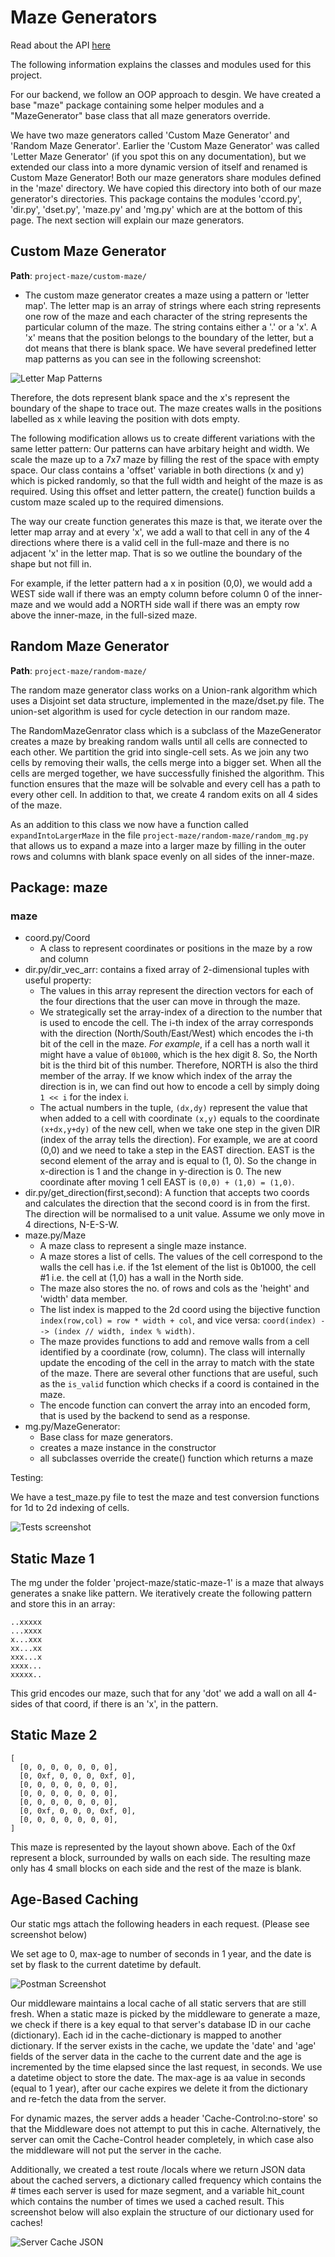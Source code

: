 # Maze Generators

Read about the API [here](API.md)

The following information explains the classes and modules used for this project.

For our backend, we follow an OOP approach to desgin. We have created a base "maze" package containing some helper modules and a "MazeGenerator" base class that all maze generators override.

We have two maze generators called 'Custom Maze Generator' and 'Random Maze Generator'. Earlier the 'Custom Maze Generator' was called 'Letter Maze Generator' (if you spot this on any documentation), but we extended our class into a more dynamic version of itself and renamed is Custom Maze Generator! Both our maze generators share modules defined in the 'maze' directory. We have copied this directory into both of our maze generator's directories. This package contains the modules 'ccord.py', 'dir.py', 'dset.py', 'maze.py' and 'mg.py' which are at the bottom of this page. The next section will explain our maze generators.

## Custom Maze Generator

**Path**: `project-maze/custom-maze/`

- The custom maze generator creates a maze using a pattern or 'letter map'. The letter map is an array of strings where each string represents one row of the maze and each character of the string represents the particular column of the maze. The string contains either a '.' or a 'x'. A 'x' means that the position belongs to the boundary of the letter, but a dot means that there is blank space. We have several predefined letter map patterns as you can see in the following screenshot:

![Letter Map Patterns](resources/letter-maps.png)

Therefore, the dots represent blank space and the x's represent the boundary of the shape to trace out. The maze creates walls in the positions labelled as x while leaving the position with dots empty.

The following modification allows us to create different variations with the same letter pattern: Our patterns can have arbitary height and width. We scale the maze up to a 7x7 maze by filling the rest of the space with empty space. Our class contains a 'offset' variable in both directions (x and y) which is picked randomly, so that the full width and height of the maze is as required. Using this offset and letter pattern, the create() function builds a custom maze scaled up to the required dimensions.

The way our create function generates this maze is that, we iterate over the letter map array and at every 'x', we add a wall to that cell in any of the 4 directions where there is a valid cell in the full-maze and there is no adjacent 'x' in the letter map. That is so we outline the boundary of the shape but not fill in.

For example, if the letter pattern had a x in position (0,0), we would add a WEST side wall if there was an empty column before column 0 of the inner-maze and we would add a NORTH side wall if there was an empty row above the inner-maze, in the full-sized maze.

## Random Maze Generator

**Path**: `project-maze/random-maze/`

The random maze generator class works on a Union-rank algorithm which uses a Disjoint set data structure, implemented in the maze/dset.py file. The union-set algorithm is used for cycle detection in our random maze.

The RandomMazeGenrator class which is a subclass of the MazeGenerator creates a maze by breaking random walls until all cells are connected to each other. We partition the grid into single-cell sets. As we join any two cells by removing their walls, the cells merge into a bigger set. When all the cells are merged together, we have successfully finished the algorithm. This function ensures that the maze will be solvable and every cell has a path to every other cell. In addition to that, we create 4 random exits on all 4 sides of the maze.

As an addition to this class we now have a function called `expandIntoLargerMaze` in the file `project-maze/random-maze/random_mg.py` that allows us to expand a maze into a larger maze by filling in the outer rows and columns with blank space evenly on all sides of the inner-maze.

## Package: maze

### maze

- coord.py/Coord
  - A class to represent coordinates or positions in the maze by a row and column
- dir.py/dir_vec_arr: contains a fixed array of 2-dimensional tuples with useful property:
  - The values in this array represent the direction vectors for each of the four directions that the user can move in through the maze.
  - We strategically set the array-index of a direction to the number that is used to encode the cell. The i-th index of the array corresponds with the direction (North/South/East/West) which encodes the i-th bit of the cell in the maze. _For example_, if a cell has a north wall it might have a value of `0b1000`, which is the hex digit 8. So, the North bit is the third bit of this number. Therefore, NORTH is also the third member of the array. If we know which index of the array the direction is in, we can find out how to encode a cell by simply doing `1 << i` for the index i.
  - The actual numbers in the tuple, `(dx,dy)` represent the value that when added to a cell with coordinate `(x,y)` equals to the coordinate `(x+dx,y+dy)` of the new cell, when we take one step in the given DIR (index of the array tells the direction). For example, we are at coord (0,0) and we need to take a step in the EAST direction. EAST is the second element of the array and is equal to (1, 0). So the change in x-direction is 1 and the change in y-direction is 0. The new coordinate after moving 1 cell EAST is `(0,0) + (1,0) = (1,0)`.
- dir.py/get_direction(first,second): A function that accepts two coords and calculates the direction that the second coord is in from the first. The direction will be normalised to a unit value. Assume we only move in 4 directions, N-E-S-W.
- maze.py/Maze
  - A maze class to represent a single maze instance.
  - A maze stores a list of cells. The values of the cell correspond to the walls the cell has i.e. if the 1st element of the list is 0b1000, the cell #1 i.e. the cell at (1,0) has a wall in the North side.
  - The maze also stores the no. of rows and cols as the 'height' and 'width' data member.
  - The list index is mapped to the 2d coord using the bijective function `index(row,col) = row * width + col`, and vice versa: `coord(index) --> (index // width, index % width)`.
  - The maze provides functions to add and remove walls from a cell identified by a coordinate (row, column). The class will internally update the encoding of the cell in the array to match with the state of the maze. There are several other functions that are useful, such as the `is_valid` function which checks if a coord is contained in the maze.
  - The encode function can convert the array into an encoded form, that is used by the backend to send as a response.
- mg.py/MazeGenerator:
  - Base class for maze generators.
  - creates a maze instance in the constructor
  - all subclasses override the create() function which returns a maze

Testing:

We have a test_maze.py file to test the maze and test conversion functions for 1d to 2d indexing of cells.

![Tests screenshot](resources/maze-tests.png)

## Static Maze 1

The mg under the folder 'project-maze/static-maze-1' is a maze that always generates a snake like pattern. We iteratively create the following pattern and store this in an array:

```{}
..xxxxx
...xxxx
x...xxx
xx...xx
xxx...x
xxxx...
xxxxx..
```

This grid encodes our maze, such that for any 'dot' we add a wall on all 4-sides of that coord, if there is an 'x', in the pattern.

## Static Maze 2

```{}
[
  [0, 0, 0, 0, 0, 0, 0],
  [0, 0xf, 0, 0, 0, 0xf, 0],
  [0, 0, 0, 0, 0, 0, 0],
  [0, 0, 0, 0, 0, 0, 0],
  [0, 0, 0, 0, 0, 0, 0],
  [0, 0xf, 0, 0, 0, 0xf, 0],
  [0, 0, 0, 0, 0, 0, 0],
]
```

This maze is represented by the layout shown above. Each of the 0xf represent a block, surrounded by walls on each side. The resulting maze only has 4 small blocks on each side and the rest of the maze is blank.

## Age-Based Caching

Our static mgs attach the following headers in each request. (Please see screenshot below)

We set age to 0, max-age to number of seconds in 1 year, and the date is set by flask to the current datetime by default.

![Postman Screenshot](resources/postman-headers.png)

Our middleware maintains a local cache of all static servers that are still fresh. When a static maze is picked by the middleware to generate a maze, we check if there is a key equal to that server's database ID in our cache (dictionary). Each id in the cache-dictionary is mapped to another dictionary. If the server exists in the cache, we update the 'date' and 'age' fields of the server data in the cache to the current date and the age is incremented by the time elapsed since the last request, in seconds. We use a datetime object to store the date. The max-age is aa value in seconds (equal to 1 year), after our cache expires we delete it from the dictionary and re-fetch the data from the server.

For dynamic mazes, the server adds a header 'Cache-Control:no-store' so that the Middleware does not attempt to put this in cache. Alternatively, the server can omit the Cache-Control header completely, in which case also the middleware will not put the server in the cache.

Additionally, we created a test route /locals where we return JSON data about the cached servers, a dictionary called frequency which contains the # times each server is used for maze segment, and a variable hit_count which contains the number of times we used a cached result. This screenshot below will also explain the structure of our dictionary used for caches!

![Server Cache JSON](resources/server-cache-json.png)
